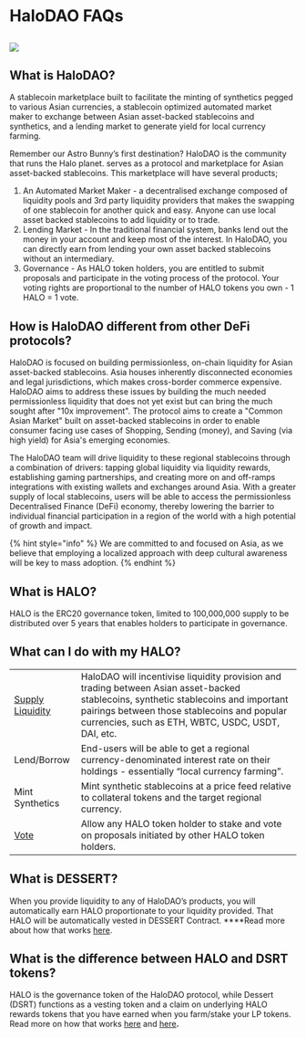 # HaloDAO FAQs

## 

![](https://lh3.googleusercontent.com/TO_yQSjPCWh52h84qG8gsX315_8SsKgrT06IUlk6Z1EFBTOk1sJHBSDx5wGEjfbGWWvt9qWGoVpkbUb7AumCZxr6mcbIMyXvWPk94j52K2BCDulS3cgRkNOF30iR-bnCO8Gojx3M)

## What is HaloDAO?



A stablecoin marketplace built to facilitate the minting of synthetics pegged to various Asian currencies, a stablecoin optimized automated market maker to exchange between Asian asset-backed stablecoins and synthetics, and a lending market to generate yield for local currency farming.

Remember our Astro Bunny’s first destination? HaloDAO is the community that runs the Halo planet. serves as a protocol and marketplace for Asian asset-backed stablecoins. This marketplace will have several products;

1. An Automated Market Maker - a decentralised exchange composed of liquidity pools and 3rd party liquidity providers that makes the swapping of one stablecoin for another quick and easy. Anyone can use local asset backed stablecoins to add liquidity or to trade.
2. Lending Market - In the traditional financial system, banks lend out the money in your account and keep most of the interest. In HaloDAO, you can directly earn from lending your own asset backed stablecoins without an intermediary.
3. Governance - As HALO token holders, you are entitled to submit proposals and participate in the voting process of the protocol. Your voting rights are proportional to the number of HALO tokens you own - 1 HALO = 1 vote.

## How is HaloDAO different from other DeFi protocols?

HaloDAO is focused on building permissionless, on-chain liquidity for Asian asset-backed stablecoins. Asia houses inherently disconnected economies and legal jurisdictions, which makes cross-border commerce expensive. HaloDAO aims to address these issues by building the much needed permissionless liquidity that does not yet exist but can bring the much sought after "10x improvement". The protocol aims to create a "Common Asian Market" built on asset-backed stablecoins in order to enable consumer facing use cases of Shopping, Sending \(money\), and Saving \(via high yield\) for Asia's emerging economies. 

The HaloDAO team will drive liquidity to these regional stablecoins through a combination of drivers: tapping global liquidity via liquidity rewards, establishing gaming partnerships, and creating more on and off-ramps integrations with existing wallets and exchanges around Asia. With a greater supply of local stablecoins, users will be able to access the permissionless Decentralised Finance \(DeFi\) economy, thereby lowering the barrier to individual financial participation in a region of the world with a high potential of growth and impact. 

{% hint style="info" %}
We are committed to and focused on Asia,  as we believe that employing a localized approach with deep cultural awareness will be key to mass adoption.
{% endhint %}

## What is HALO?

HALO is the ERC20 governance token, limited to 100,000,000 supply to be distributed over 5 years that enables holders to participate in governance.  


## What can I do with my HALO?

|  |  |
| :--- | :--- |
| [Supply Liquidity](../../v0-guide/untitled.md) | HaloDAO will incentivise liquidity provision and trading between Asian asset-backed stablecoins, synthetic stablecoins and important pairings between those stablecoins and popular currencies, such as ETH, WBTC, USDC, USDT, DAI, etc. |
| Lend/Borrow | End-users will be able to get a regional currency-denominated interest rate on their holdings - essentially “local currency farming”.  |
| Mint Synthetics | Mint synthetic stablecoins at a price feed relative to collateral tokens and the target regional currency.  |
| [Vote](../../v0-guide/how-to-vote.md) | Allow any HALO token holder to stake and vote on proposals initiated by other HALO token holders.  |

## What is DESSERT?

When you provide liquidity to any of HaloDAO’s products, you will automatically earn HALO proportionate to your liquidity provided. That HALO will be automatically vested in DESSERT Contract. ****Read more about how that works [here](../../v0-guide/how-vesting-works.md).

## **What is the difference between HALO and DSRT tokens?**

HALO is the governance token of the HaloDAO protocol, while Dessert \(DSRT\) functions as a vesting token and a claim on underlying  HALO rewards tokens that you have earned when you farm/stake your LP tokens. Read more on how that works [here](../../v0-guide/how-to-farm.md) and [here](../../v0-guide/how-vesting-works.md)**.**  




